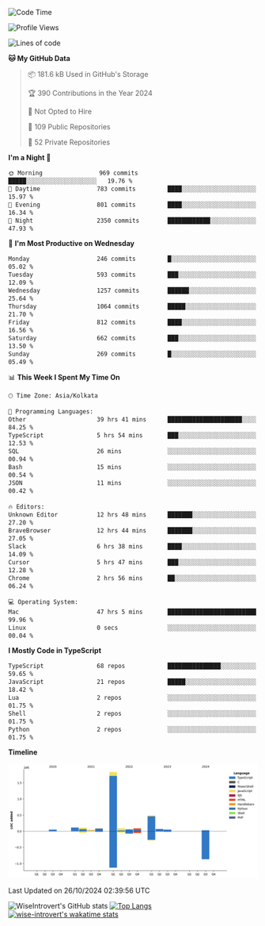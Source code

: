 <!--START_SECTION:waka-->
![Code Time](http://img.shields.io/badge/Code%20Time-1%2C744%20hrs%2057%20mins-blue)

![Profile Views](http://img.shields.io/badge/Profile%20Views-0-blue)

![Lines of code](https://img.shields.io/badge/From%20Hello%20World%20I%27ve%20Written-3.0%20million%20lines%20of%20code-blue)

**🐱 My GitHub Data** 

> 📦 181.6 kB Used in GitHub's Storage 
 > 
> 🏆 390 Contributions in the Year 2024
 > 
> 🚫 Not Opted to Hire
 > 
> 📜 109 Public Repositories 
 > 
> 🔑 52 Private Repositories 
 > 
**I'm a Night 🦉** 

```text
🌞 Morning                969 commits         █████░░░░░░░░░░░░░░░░░░░░   19.76 % 
🌆 Daytime                783 commits         ████░░░░░░░░░░░░░░░░░░░░░   15.97 % 
🌃 Evening                801 commits         ████░░░░░░░░░░░░░░░░░░░░░   16.34 % 
🌙 Night                  2350 commits        ████████████░░░░░░░░░░░░░   47.93 % 
```
📅 **I'm Most Productive on Wednesday** 

```text
Monday                   246 commits         █░░░░░░░░░░░░░░░░░░░░░░░░   05.02 % 
Tuesday                  593 commits         ███░░░░░░░░░░░░░░░░░░░░░░   12.09 % 
Wednesday                1257 commits        ██████░░░░░░░░░░░░░░░░░░░   25.64 % 
Thursday                 1064 commits        █████░░░░░░░░░░░░░░░░░░░░   21.70 % 
Friday                   812 commits         ████░░░░░░░░░░░░░░░░░░░░░   16.56 % 
Saturday                 662 commits         ███░░░░░░░░░░░░░░░░░░░░░░   13.50 % 
Sunday                   269 commits         █░░░░░░░░░░░░░░░░░░░░░░░░   05.49 % 
```


📊 **This Week I Spent My Time On** 

```text
🕑︎ Time Zone: Asia/Kolkata

💬 Programming Languages: 
Other                    39 hrs 41 mins      █████████████████████░░░░   84.25 % 
TypeScript               5 hrs 54 mins       ███░░░░░░░░░░░░░░░░░░░░░░   12.53 % 
SQL                      26 mins             ░░░░░░░░░░░░░░░░░░░░░░░░░   00.94 % 
Bash                     15 mins             ░░░░░░░░░░░░░░░░░░░░░░░░░   00.54 % 
JSON                     11 mins             ░░░░░░░░░░░░░░░░░░░░░░░░░   00.42 % 

🔥 Editors: 
Unknown Editor           12 hrs 48 mins      ███████░░░░░░░░░░░░░░░░░░   27.20 % 
BraveBrowser             12 hrs 44 mins      ███████░░░░░░░░░░░░░░░░░░   27.05 % 
Slack                    6 hrs 38 mins       ████░░░░░░░░░░░░░░░░░░░░░   14.09 % 
Cursor                   5 hrs 47 mins       ███░░░░░░░░░░░░░░░░░░░░░░   12.28 % 
Chrome                   2 hrs 56 mins       ██░░░░░░░░░░░░░░░░░░░░░░░   06.24 % 

💻 Operating System: 
Mac                      47 hrs 5 mins       █████████████████████████   99.96 % 
Linux                    0 secs              ░░░░░░░░░░░░░░░░░░░░░░░░░   00.04 % 
```

**I Mostly Code in TypeScript** 

```text
TypeScript               68 repos            ███████████████░░░░░░░░░░   59.65 % 
JavaScript               21 repos            █████░░░░░░░░░░░░░░░░░░░░   18.42 % 
Lua                      2 repos             ░░░░░░░░░░░░░░░░░░░░░░░░░   01.75 % 
Shell                    2 repos             ░░░░░░░░░░░░░░░░░░░░░░░░░   01.75 % 
Python                   2 repos             ░░░░░░░░░░░░░░░░░░░░░░░░░   01.75 % 
```



**Timeline**

![Lines of Code chart](https://raw.githubusercontent.com/wise-introvert/wise-introvert/master/assets/bar_graph.png)


 Last Updated on 26/10/2024 02:39:56 UTC
<!--END_SECTION:waka-->

![WiseIntrovert's GitHub stats](https://github-readme-stats.vercel.app/api?username=wise-introvert&count_private=true&show_icons=true)
[![Top Langs](https://github-readme-stats.vercel.app/api/top-langs/?username=wise-introvert&langs_count=10)](https://github.com/anuraghazra/github-readme-stats)
[![wise-introvert's wakatime stats](https://github-readme-stats.vercel.app/api/wakatime?username=wiseintrovert)](https://github.com/anuraghazra/github-readme-stats)
